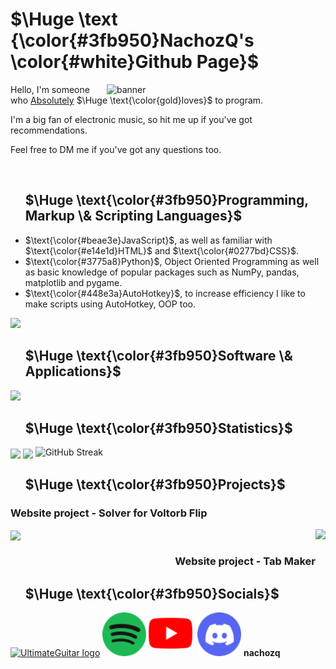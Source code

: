 <h1>$\Huge \text {\color{#3fb950}NachozQ's \color{#white}Github Page}$</h1>
<img align="right" z-index="10" width="350" alt="banner" src="https://github.com/user-attachments/assets/29ea5b57-8c19-4aa9-8925-12c28813303e">
<p align="left">Hello, I'm someone who <ins>Absolutely</ins> $\Huge \text{\color{gold}loves}$ to program.</p>
<p>I'm a big fan of electronic music, so hit me up if you've got recommendations.</p>
<p>Feel free to DM me if you've got any questions too.</p>

<br>

<div id="user-content-toc" style="list-style: none;"><ul><summary>
    <h2>$\Huge \text{\color{#3fb950}Programming, Markup \& Scripting Languages}$</h2>
</summary></ul></div>
<ul>
<li>$\text{\color{#beae3e}JavaScript}$, as well as familiar with $\text{\color{#e14e1d}HTML}$ and $\text{\color{#0277bd}CSS}$.</li>
<li>$\text{\color{#3775a8}Python}$, Object Oriented Programming as well as basic knowledge of popular packages such as NumPy, pandas, matplotlib and pygame.</li>
<li>$\text{\color{#448e3a}AutoHotkey}$, to increase efficiency I like to make scripts using AutoHotkey, OOP too.</li>
</ul>

<img height="70" src="https://skillicons.dev/icons?i=js,html,css,py,ts,regex,latex&theme=dark"/>


<div align="left" id="user-content-toc" style="list-style: none;"><ul><summary>
  <h2>$\Huge \text{\color{#3fb950}Software \& Applications}$</h2>  
</summary></ul></div>

<p align="left">
  <a href="https://skillicons.dev">
    <img height="70" src="https://skillicons.dev/icons?i=vscode,github,windows,ableton" />
  </a>
</p>

<div id="user-content-toc" style="list-style: none;"><ul><summary>
  <h2>$\Huge \text{\color{#3fb950}Statistics}$</h2>
</summary></ul></div>

<picture>
    <source media="(prefers-color-scheme: light)" srcset="https://github-readme-stats.vercel.app/api/top-langs/?username=nachozq&layout=donut&card_width=280&theme=shadow_green"/>
    <img height=200 align="center" src="https://github-readme-stats.vercel.app/api/top-langs/?username=nachozq&layout=donut&card_width=280&title_color=fff&text_color=fff&border_color=50a567&bg_color=0,00000000,3fb95044,3fb950ff"/>
</picture>
<picture>
  <source media="(prefers-color-scheme: light)" srcset="https://github-readme-stats.vercel.app/api?username=nachozq&show_icons=true&theme=shadow_green&card_width=400&rank_icon=github"/>
  <img height=200 align="center" src="https://github-readme-stats.vercel.app/api?username=nachozq&show_icons=true&theme=dark&text_color=fff&border_color=50a567&hide=stars&card_width=400&custom_title=Github+Stats&bg_color=0,3fb950ff,3fb95044,00000000&line_height=34&rank_icon=github" />
</picture>

<picture>
    <source media="(prefers-color-scheme: light)" srcset="https://streak-stats.demolab.com?user=nachozq&theme=shadow-green&date_format=j%20M%5B%20Y%5D&border=50A567&card_width=760"/>
    <img src="https://streak-stats.demolab.com?user=nachozq&theme=dark&date_format=j%20M%5B%20Y%5D&border=50A567&background=0%2C00000000%2C3FB950&card_width=720&hide_total_contributions=false&hide_current_streak=false&hide_longest_streak=false&ring=79FF97&fire=79FF97&currStreakLabel=FFFFFF" alt="GitHub Streak"/>
</picture>

<div id="user-content-toc" style="list-style: none;"><ul><summary>
  <h2>$\Huge \text{\color{#3fb950}Projects}$</h2>
</summary></ul></div>

<h3 align="left">Website project - Solver for Voltorb Flip</h3>
<img align="center" height="400" src="https://github.com/user-attachments/assets/7780faa0-71d3-428d-804e-60547a51a289">
<img align="right" height="400" src="https://github.com/user-attachments/assets/e391e5a2-0710-4b66-a622-5019fb42d52a">
<h3 align="right">Website project - Tab Maker</h3>



<div id="user-content-toc" style="list-style: none;"><ul><summary>
  <h2>$\Huge \text{\color{#3fb950}Socials}$</h2>
</summary></ul></div>

[<img height="70" alt="UltimateGuitar logo" src="https://github.com/user-attachments/assets/5edff7ec-f92c-4bd8-820d-f666e9059d1d">](https://www.ultimate-guitar.com/u/NachozQ)‎ ‎ ‎ ‎ ‎ ‎ ‎ 
[<img height="70" alt="Spotify icon" src="https://raw.githubusercontent.com/CLorant/readme-social-icons/main/large/filled/spotify.svg">](https://open.spotify.com/user/11181481323) ‎ ‎ ‎ ‎ ‎ 
[<img height="70" alt="Youtube Logo" src="https://raw.githubusercontent.com/CLorant/readme-social-icons/main/large/filled/youtube.svg">](https://www.youtube.com/@NachozQ) ‎ ‎ ‎ ‎ ‎ ‎ 
<img height="70" alt="Discord Icon" src="https://raw.githubusercontent.com/CLorant/readme-social-icons/main/large/filled/discord.svg"> **nachozq**

